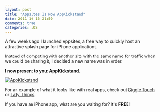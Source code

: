 ```yaml
---
layout: post
title: "Appsites Is Now AppKickstand"
date: 2011-10-13 21:50
comments: true
categories: iOS
---
```


A few weeks ago I launched Appsites, a free way to quickly host an
attractive splash page for iPhone applications.

Instead of competing with another site with the same name for traffic
when we could be sharing it, I decided a new name was in order.

**I now present to you:  [AppKickstand](http://appkickstand.com).**

<a href="http://appkickstand.com"><img src="/images/appkickstand.png"
alt="AppKickstand" border="0" /></a>

For an example of what it looks like with real apps, check out
[Giggle Touch](http://appkickstand.com/giggletouch) or
[Tally Things](http://appkickstand.com/tallythings).

If you have an iPhone app, what are you waiting for?  It's **FREE**!
